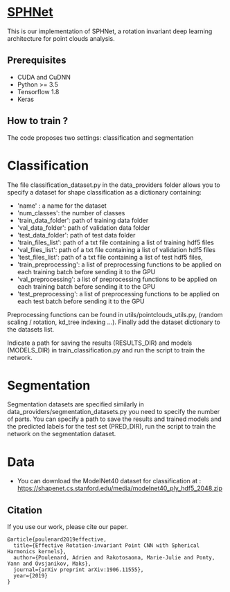 # [SPHNet](https://arxiv.org/abs/1906.11555)
This is our implementation of SPHNet, a rotation invariant deep learning architecture for point clouds analysis.


## Prerequisites
* CUDA and CuDNN
* Python >= 3.5
* Tensorflow 1.8
* Keras

## How to train ?

The code proposes two settings: classification and segmentation

# Classification
The file classification_dataset.py in the data_providers folder allows you to specify a dataset for shape classification as a dictionary containing:
* 'name' : a name for the dataset
* 'num_classes': the number of classes
* 'train_data_folder': path of training data folder
* 'val_data_folder': path of validation data folder
* 'test_data_folder': path of test data folder
* 'train_files_list': path of a txt file containing a list of training hdf5 files
* 'val_files_list': path of a txt file containing a list of validation hdf5 files
* 'test_files_list': path of a txt file containing a list of test hdf5 files,
* 'train_preprocessing': a list of preprocessing functions to be applied on each training batch before sending it to the GPU
* 'val_preprocessing': a list of preprocessing functions to be applied on each training batch before sending it to the GPU
* 'test_preprocessing': a list of preprocessing functions to be applied on each test batch before sending it to the GPU

Preprocessing functions can be found in utils/pointclouds_utils.py, (random scaling / rotation, kd_tree indexing ...).
Finally add the dataset dictionary to the datasets list.

Indicate a path for saving the results (RESULTS_DIR) and models (MODELS_DIR) in train_classification.py and run the script to 
train the network.

# Segmentation 
Segmentation datasets are specified similarly in data_providers/segmentation_datasets.py 
you need to specify the number of parts. You can specify a path to save the results and trained models and the predicted 
labels for the test set (PRED_DIR), run the script to train the network on the segmentation dataset.


# Data

* You can download the ModelNet40 dataset for classification at : https://shapenet.cs.stanford.edu/media/modelnet40_ply_hdf5_2048.zip



## Citation
If you use our work, please cite our paper.
```
@article{poulenard2019effective,
  title={Effective Rotation-invariant Point CNN with Spherical Harmonics kernels},
  author={Poulenard, Adrien and Rakotosaona, Marie-Julie and Ponty, Yann and Ovsjanikov, Maks},
  journal={arXiv preprint arXiv:1906.11555},
  year={2019}
}
```
